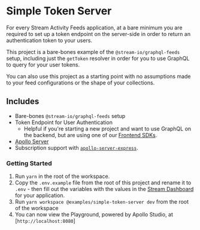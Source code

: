 # Simple Token Server

For every Stream Activity Feeds application, at a bare minimum you are required to set up a token endpoint on the server-side in order to return an authentication token to your users.

This project is a bare-bones example of the `@stream-io/graphql-feeds` setup, including just the `getToken` resolver in order for you to use GraphQL to query for your user tokens.

You can also use this project as a starting point with no assumptions made to your feed configurations or the shape of your collections.

## Includes

- Bare-bones `@stream-io/graphql-feeds` setup
- Token Endpoint for User Authentication
  - Helpful if you're starting a new project and want to use GraphQL on the backend, but are using one of our [Frontend SDKs](https://getstream.io/activity-feeds/sdk/).
- [Apollo Server](https://apollographql.com/)
- Subscription support with [`apollo-server-express`](https://www.npmjs.com/package/apollo-server-express).

### Getting Started

1. Run `yarn` in the root of the workspace.
2. Copy the `.env.example` file from the root of this project and rename it to `.env` - then fill out the variables with the values in the [Stream Dashboard](https://dashboard.getstream.io) for your application.
3. Run `yarn workspace @examples/simple-token-server dev` from the root of the workspace
4. You can now view the Playground, powered by Apollo Studio, at [`http://localhost:8080`]

